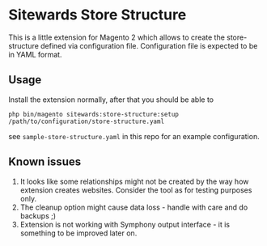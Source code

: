 # Sitewards Store Structure

This is a little extension for Magento 2 which allows to create the store-structure defined via configuration file.
Configuration file is expected to be in YAML format.

## Usage 

Install the extension normally, after that you should be able to 

`php bin/magento sitewards:store-structure:setup /path/to/configuration/store-structure.yaml`

see `sample-store-structure.yaml` in this repo for an example configuration.

## Known issues

1. It looks like some relationships might not be created by the way how extension creates websites.
   Consider the tool as for testing purposes only.
2. The cleanup option might cause data loss - handle with care and do backups ;)
3. Extension is not working with Symphony output interface - it is something to be improved later on. 
